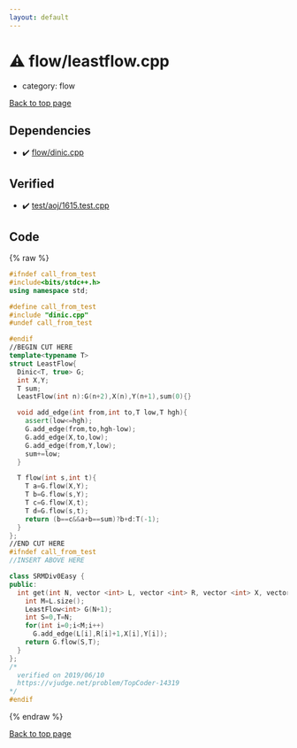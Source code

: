 ```yaml
---
layout: default
---
```


<!-- mathjax config similar to math.stackexchange -->
<script type="text/javascript" async
  src="https://cdnjs.cloudflare.com/ajax/libs/mathjax/2.7.5/MathJax.js?config=TeX-MML-AM_CHTML">
</script>
<script type="text/x-mathjax-config">
  MathJax.Hub.Config({
    TeX: { equationNumbers: { autoNumber: "AMS" }},
    tex2jax: {
      inlineMath: [ ['$','$'] ],
      processEscapes: true
    },
    "HTML-CSS": { matchFontHeight: false },
    displayAlign: "left",
    displayIndent: "2em"
  });
</script>

<script type="text/javascript" src="https://cdnjs.cloudflare.com/ajax/libs/jquery/3.4.1/jquery.min.js"></script>
<script src="https://cdn.jsdelivr.net/npm/jquery-balloon-js@1.1.2/jquery.balloon.min.js" integrity="sha256-ZEYs9VrgAeNuPvs15E39OsyOJaIkXEEt10fzxJ20+2I=" crossorigin="anonymous"></script>
<script type="text/javascript" src="../../assets/js/copy-button.js"></script>
<link rel="stylesheet" href="../../assets/css/copy-button.css" />


# :warning: flow/leastflow.cpp
* category: flow


[Back to top page](../../index.html)



## Dependencies
* :heavy_check_mark: [flow/dinic.cpp](dinic.cpp.html)


## Verified
* :heavy_check_mark: [test/aoj/1615.test.cpp](../../verify/test/aoj/1615.test.cpp.html)


## Code
{% raw %}
```cpp
#ifndef call_from_test
#include<bits/stdc++.h>
using namespace std;

#define call_from_test
#include "dinic.cpp"
#undef call_from_test

#endif
//BEGIN CUT HERE
template<typename T>
struct LeastFlow{
  Dinic<T, true> G;
  int X,Y;
  T sum;
  LeastFlow(int n):G(n+2),X(n),Y(n+1),sum(0){}

  void add_edge(int from,int to,T low,T hgh){
    assert(low<=hgh);
    G.add_edge(from,to,hgh-low);
    G.add_edge(X,to,low);
    G.add_edge(from,Y,low);
    sum+=low;
  }

  T flow(int s,int t){
    T a=G.flow(X,Y);
    T b=G.flow(s,Y);
    T c=G.flow(X,t);
    T d=G.flow(s,t);
    return (b==c&&a+b==sum)?b+d:T(-1);
  }
};
//END CUT HERE
#ifndef call_from_test
//INSERT ABOVE HERE

class SRMDiv0Easy {
public:
  int get(int N, vector <int> L, vector <int> R, vector <int> X, vector <int> Y) {
    int M=L.size();
    LeastFlow<int> G(N+1);
    int S=0,T=N;
    for(int i=0;i<M;i++)
      G.add_edge(L[i],R[i]+1,X[i],Y[i]);
    return G.flow(S,T);
  }
};
/*
  verified on 2019/06/10
  https://vjudge.net/problem/TopCoder-14319
*/
#endif

```
{% endraw %}

[Back to top page](../../index.html)

